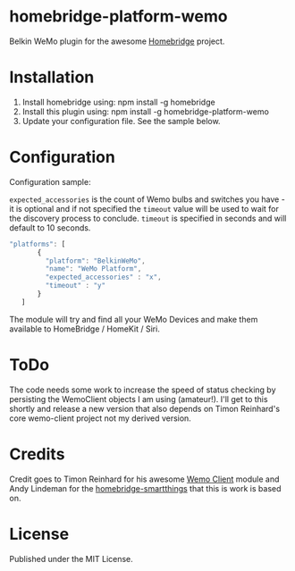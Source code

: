 # homebridge-platform-wemo

Belkin WeMo plugin for the awesome  [Homebridge](https://github.com/nfarina/homebridge) project.  

# Installation

1. Install homebridge using: npm install -g homebridge
2. Install this plugin using: npm install -g homebridge-platform-wemo
3. Update your configuration file. See the sample below.

# Configuration

Configuration sample:

`expected_accessories` is the count of Wemo bulbs and switches you have - it is optional and if not specified the `timeout` value will be used to wait for the discovery process to conclude. 
`timeout` is specified in seconds and will default to 10 seconds.

 ```javascript
"platforms": [
        {
          "platform": "BelkinWeMo",
          "name": "WeMo Platform",
          "expected_accessories" : "x",
          "timeout" : "y"
        }   
    ]

```

The module will try and find all your WeMo Devices and make them available to HomeBridge / HomeKit / Siri.

# ToDo

The code needs some work to increase the speed of status checking by persisting the WemoClient objects I am using (amateur!). I'll get to this shortly and release a new version that also depends on Timon Reinhard's core wemo-client project not my derived version.

# Credits

Credit goes to Timon Reinhard for his awesome [Wemo Client](https://github.com/timonreinhard/wemo-client) module and Andy Lindeman for the [homebridge-smartthings](https://github.com/alindeman/homebridge-smartthings) that this is work is based on.

# License

Published under the MIT License.
